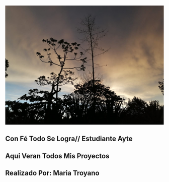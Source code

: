 ![alt text](image.png)
## Con Fé Todo Se Logra// Estudiante Ayte
## Aqui Veran Todos Mis Proyectos 
## Realizado Por: Maria Troyano

